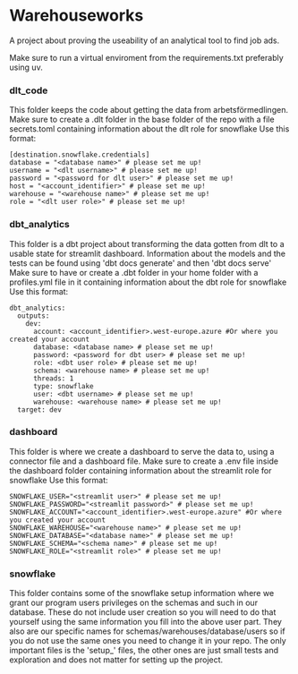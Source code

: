 # Warehouseworks

A project about proving the useability of an analytical tool to find job ads.

Make sure to run a virtual enviroment from the requirements.txt preferably using uv.

### dlt_code

This folder keeps the code about getting the data from arbetsförmedlingen.
Make sure to create a .dlt folder in the base folder of the repo with a file secrets.toml containing information about the dlt role for snowflake
Use this format:
```
[destination.snowflake.credentials]
database = "<database name>" # please set me up!
username = "<dlt username>" # please set me up!
password = "<password for dlt user>" # please set me up!
host = "<account_identifier>" # please set me up!  
warehouse = "<warehouse name>" # please set me up!
role = "<dlt user role>" # please set me up!
```

### dbt_analytics

This folder is a dbt project about transforming the data gotten from dlt to a usable state for streamlit dashboard.
Information about the models and the tests can be found using 'dbt docs generate' and then 'dbt docs serve'
Make sure to have or create a .dbt folder in your home folder with a profiles.yml file in it containing information about the dbt role for snowflake
Use this format:
```
dbt_analytics:
  outputs:
    dev:
      account: <account_identifier>.west-europe.azure #Or where you created your account
      database: <database name> # please set me up!
      password: <password for dbt user> # please set me up!
      role: <dbt user role> # please set me up!
      schema: <warehouse name> # please set me up!
      threads: 1
      type: snowflake
      user: <dbt username> # please set me up!
      warehouse: <warehouse name> # please set me up!
  target: dev
```

### dashboard

This folder is where we create a dashboard to serve the data to, using a connector file and a dashboard file.
Make sure to create a .env file inside the dashboard folder containing information about the streamlit role for snowflake
Use this format:
```
SNOWFLAKE_USER="<streamlit user>" # please set me up!
SNOWFLAKE_PASSWORD="<streamlit password>" # please set me up!
SNOWFLAKE_ACCOUNT="<account_identifier>.west-europe.azure" #Or where you created your account
SNOWFLAKE_WAREHOUSE="<warehouse name>" # please set me up!
SNOWFLAKE_DATABASE="<database name>" # please set me up!
SNOWFLAKE_SCHEMA="<schema name>" # please set me up!
SNOWFLAKE_ROLE="<streamlit role>" # please set me up!
```

### snowflake

This folder contains some of the snowflake setup information where we grant our program users privileges on the schemas and such in our database.
These do not include user creation so you will need to do that yourself using the same information you fill into the above user part.
They also are our specific names for schemas/warehouses/database/users so if you do not use the same ones you need to change it in your repo.
The only important files is the 'setup_' files, the other ones are just small tests and exploration and does not matter for setting up the project.
